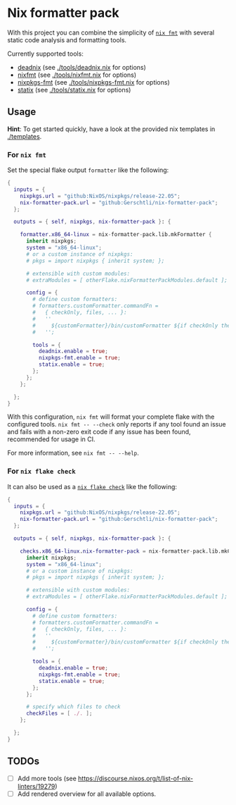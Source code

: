 # Nix formatter pack

With this project you can combine the simplicity of [`nix fmt`][nix-fmt-manual] with several static code analysis and
formatting tools.

Currently supported tools:

- [deadnix][deadnix] (see [./tools/deadnix.nix](./tools/deadnix.nix) for options)
- [nixfmt][nixfmt] (see [./tools/nixfmt.nix](./tools/nixfmt.nix) for options)
- [nixpkgs-fmt][nixpkgs-fmt] (see [./tools/nixpkgs-fmt.nix](./tools/nixpkgs-fmt.nix) for options)
- [statix][statix] (see [./tools/statix.nix](./tools/statix.nix) for options)

## Usage

**Hint**: To get started quickly, have a look at the provided nix templates in [./templates](./templates).

### For `nix fmt`

Set the special flake output `formatter` like the following:

```nix
{
  inputs = {
    nixpkgs.url = "github:NixOS/nixpkgs/release-22.05";
    nix-formatter-pack.url = "github:Gerschtli/nix-formatter-pack";
  };

  outputs = { self, nixpkgs, nix-formatter-pack }: {

    formatter.x86_64-linux = nix-formatter-pack.lib.mkFormatter {
      inherit nixpkgs;
      system = "x86_64-linux";
      # or a custom instance of nixpkgs:
      # pkgs = import nixpkgs { inherit system; };

      # extensible with custom modules:
      # extraModules = [ otherFlake.nixFormatterPackModules.default ];

      config = {
        # define custom formatters:
        # formatters.customFormatter.commandFn =
        #   { checkOnly, files, ... }:
        #   ''
        #     ${customFormatter}/bin/customFormatter ${if checkOnly then "--check" else "--fix"} ${files}
        #   '';

        tools = {
          deadnix.enable = true;
          nixpkgs-fmt.enable = true;
          statix.enable = true;
        };
      };
    };

  };
}
```

With this configuration, `nix fmt` will format your complete flake with the configured tools. `nix fmt -- --check` only
reports if any tool found an issue and fails with a non-zero exit code if any issue has been found, recommended for
usage in CI.

For more information, see `nix fmt -- --help`.

### For `nix flake check`

It can also be used as a [`nix flake check`][nix-flake-check-manual] like the following:

```nix
{
  inputs = {
    nixpkgs.url = "github:NixOS/nixpkgs/release-22.05";
    nix-formatter-pack.url = "github:Gerschtli/nix-formatter-pack";
  };

  outputs = { self, nixpkgs, nix-formatter-pack }: {

    checks.x86_64-linux.nix-formatter-pack = nix-formatter-pack.lib.mkCheck {
      inherit nixpkgs;
      system = "x86_64-linux";
      # or a custom instance of nixpkgs:
      # pkgs = import nixpkgs { inherit system; };

      # extensible with custom modules:
      # extraModules = [ otherFlake.nixFormatterPackModules.default ];

      config = {
        # define custom formatters:
        # formatters.customFormatter.commandFn =
        #   { checkOnly, files, ... }:
        #   ''
        #     ${customFormatter}/bin/customFormatter ${if checkOnly then "--check" else "--fix"} ${files}
        #   '';

        tools = {
          deadnix.enable = true;
          nixpkgs-fmt.enable = true;
          statix.enable = true;
        };
      };

      # specify which files to check
      checkFiles = [ ./. ];
    };

  };
}
```

## TODOs

- [ ] Add more tools (see <https://discourse.nixos.org/t/list-of-nix-linters/19279>)
- [ ] Add rendered overview for all available options.

[deadnix]: https://github.com/astro/deadnix
[nix-flake-check-manual]: https://nixos.org/manual/nix/stable/command-ref/new-cli/nix3-flake-check.html
[nix-fmt-manual]: https://nixos.org/manual/nix/stable/command-ref/new-cli/nix3-fmt.html
[nixfmt]: https://github.com/serokell/nixfmt
[nixpkgs-fmt]: https://github.com/nix-community/nixpkgs-fmt
[statix]: https://github.com/nerdypepper/statix
